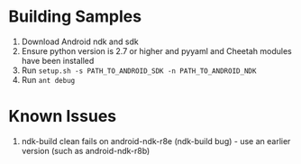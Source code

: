 Building Samples
================

1. Download Android ndk and sdk
2. Ensure python version is 2.7 or higher and pyyaml and Cheetah modules have been installed
3. Run `setup.sh -s PATH_TO_ANDROID_SDK -n PATH_TO_ANDROID_NDK`
3. Run `ant debug` 


Known Issues
============

1. ndk-build clean fails on android-ndk-r8e (ndk-build bug) - use an earlier version (such as android-ndk-r8b)
